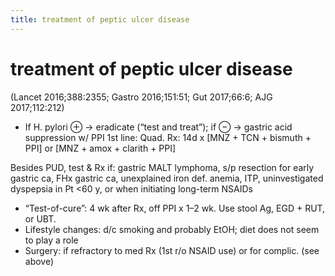 ```yaml
---
title: treatment of peptic ulcer disease
---
```

# treatment of peptic ulcer disease


(Lancet 2016;388:2355; Gastro 2016;151:51; Gut 2017;66:6; AJG 2017;112:212)
* If H. pylori ⊕ → eradicate (“test and treat”); if ⊖ → gastric acid suppression w/ PPI
1st line: Quad. Rx: 14d x [MNZ + TCN + bismuth + PPI] or [MNZ + amox + clarith + PPI]

Besides PUD, test & Rx if: gastric MALT lymphoma, s/p resection for early gastric ca, FHx gastric ca, unexplained iron def. anemia, ITP, uninvestigated dyspepsia in Pt <60 y, or when initiating long-term NSAIDs

* “Test-of-cure”: 4 wk after Rx, off PPI x 1–2 wk. Use stool Ag, EGD + RUT, or UBT.
* Lifestyle changes: d/c smoking and probably EtOH; diet does not seem to play a role
* Surgery: if refractory to med Rx (1st r/o NSAID use) or for complic. (see above)
